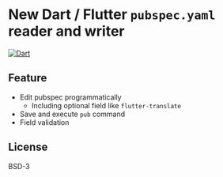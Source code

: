 # New Dart / Flutter `pubspec.yaml` reader and writer

[![Dart](https://github.com/rk0cc/neo_pubspec/actions/workflows/dart.yml/badge.svg?branch=main)](https://github.com/rk0cc/neo_pubspec/actions/workflows/dart.yml)

## Feature

* Edit pubspec programmatically
    * Including optional field like `flutter-translate`
* Save and execute `pub` command
* Field validation

## License
BSD-3